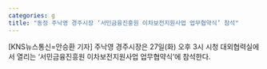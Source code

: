 ```yaml
---
categories: g
title: "동정 주낙영 경주시장 ‘서민금융진흥원 이차보전지원사업 업무협약식’ 참석"
---
```

[KNS뉴스통신=안승환 기자] 주낙영 경주시장은 27일(화) 오후 3시 시청 대외협력실에서 열리는 ‘서민금융진흥원 이차보전지원사업 업무협약식’에 참석한다.